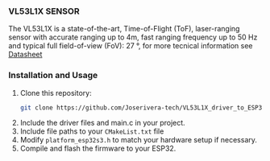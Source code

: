 ### VL53L1X SENSOR

The VL53L1X is a state-of-the-art, Time-of-Flight (ToF), laser-ranging sensor with accurate ranging up to 4m, fast ranging frequency up to 50 Hz and typical full field-of-view (FoV): 27 °, for more tecnical information see [Datasheet](VL53L1X_DataSheet.pdf)

### Installation and Usage

1. Clone this repository:
    ```sh
    git clone https://github.com/Joserivera-tech/VL53L1X_driver_to_ESP32.git
    ```
2. Include the driver files and main.c in your project.
3. Include file paths to  your `CMakeList.txt` file
5. Modify `platform_esp32s3.h` to match your hardware setup if necessary.
6. Compile and flash the firmware to your ESP32.

